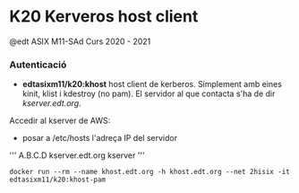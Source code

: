 # K20 Kerveros host client

@edt ASIX M11-SAd Curs 2020 - 2021

### Autenticació


 * **edtasixm11/k20:khost** host client de kerberos. Simplement amb eines kinit, klist i 
   kdestroy (no pam). El servidor al que contacta s'ha de dir *kserver.edt.org*.


Accedir al kserver de AWS:

 * posar a /etc/hosts l'adreça IP del servidor

'''
A.B.C.D kserver.edt.org kserver
'''

```
docker run --rm --name khost.edt.org -h khost.edt.org --net 2hisix -it edtasixm11/k20:khost-pam
```
